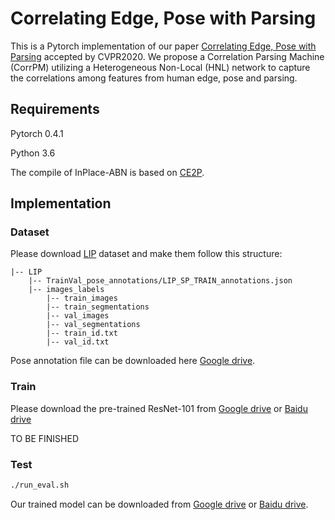 # Correlating Edge, Pose with Parsing

This is a Pytorch implementation of our paper [Correlating Edge, Pose with Parsing](https://arxiv.org/pdf/2005.01431.pdf) accepted by CVPR2020. We propose a Correlation Parsing Machine (CorrPM) utilizing a Heterogeneous Non-Local (HNL) network to capture the correlations among features from human edge, pose and parsing.

## Requirements
Pytorch 0.4.1

Python 3.6

The compile of InPlace-ABN is based on [CE2P](https://github.com/liutinglt/CE2P).

## Implementation
### Dataset
Please download [LIP](http://sysu-hcp.net/lip/overview.php) dataset and make them follow this structure:
```
|-- LIP
    |-- TrainVal_pose_annotations/LIP_SP_TRAIN_annotations.json
    |-- images_labels
        |-- train_images
        |-- train_segmentations
        |-- val_images
        |-- val_segmentations
        |-- train_id.txt
        |-- val_id.txt
```
    

Pose annotation file can be downloaded here [Google drive](https://drive.google.com/open?id=1qlTED6vDHevfl3sr9t8WLVNDEkPahfyK).

### Train
Please download the pre-trained ResNet-101 from [Google drive]() or [Baidu drive](https://pan.baidu.com/s/1Lzjvqpafw9VUO45TcPvhBA) 

TO BE FINISHED

### Test
```bash
./run_eval.sh
```
Our trained model can be downloaded from  [Google drive](https://drive.google.com/open?id=1skvx6qVjh31a0Bff6ad06I82jRTtO-1T) or [Baidu drive](https://pan.baidu.com/s/1XEXfR7--9eqUIn_LnJTlYA).

